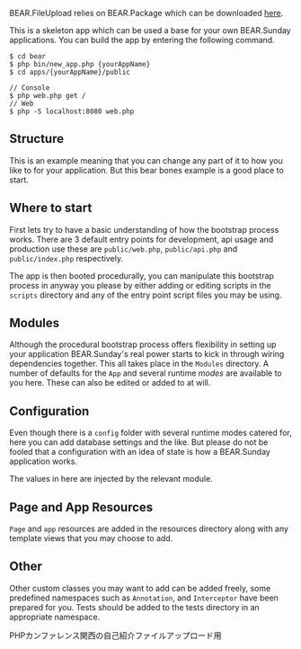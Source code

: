 BEAR.FileUpload relies on BEAR.Package which can be downloaded [here](http://github.com/koriym/BEAR.Package).

This is a skeleton app which can be used a base for your own BEAR.Sunday applications. You can build the app by entering the following command.

    $ cd bear
    $ php bin/new_app.php {yourAppName}
    $ cd apps/{yourAppName}/public

    // Console
    $ php web.php get /
    // Web
    $ php -S localhost:8080 web.php

Structure
----------------------------

This is an example meaning that you can change any part of it to how you like to for your application. But this bear bones example is a good place to start.

Where to start
----------------------------

First lets try to have a basic understanding of how the bootstrap process works. There are 3 default entry points for development, api usage and production use these are `public/web.php`, `public/api.php` and `public/index.php` respectively.

The app is then booted procedurally, you can manipulate this bootstrap process in anyway you please by either adding or editing scripts in the `scripts` directory and any of the entry point script files you may be using.

Modules
----------------------------

Although the procedural bootstrap process offers flexibility in setting up your application BEAR.Sunday's real power starts to kick in through wiring dependencies together. This all takes place in the `Modules` directory. A number of defaults for the `App` and several runtime *modes* are available to you here. These can also be edited or added to at will.

Configuration
----------------------------

Even though there is a `config` folder with several runtime modes catered for, here you can add database settings and the like. But please do not be fooled that a configuration with an idea of state is how a BEAR.Sunday application works. 

The values in here are injected by the relevant module.


Page and App Resources
----------------------------

`Page` and `app` resources are added in the resources directory along with any template views that you may choose to add.

Other
----------------------------

Other custom classes you may want to add can be added freely, some predefined namespaces such as `Annotation`, and `Interceptor` have been prepared for you. Tests should be added to the tests directory in an appropriate namespace.

PHPカンファレンス関西の自己紹介ファイルアップロード用
